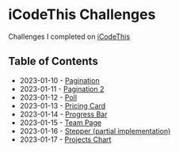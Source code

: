 # iCodeThis Challenges

Challenges I completed on [iCodeThis](https://www.icodethis.com)


## Table of Contents

* 2023-01-10 - [Pagination](2023-01-10.html)
* 2023-01-11 - [Pagination 2](2023-01-11.html)
* 2023-01-12 - [Poll](2023-01-12.html)
* 2023-01-13 - [Pricing Card](2023-01-13.html)
* 2023-01-14 - [Progress Bar](2023-01-14.html)
* 2023-01-15 - [Team Page](2023-01-15.html)
* 2023-01-16 - [Stepper (partial implementation)](2023-01-16.html)
* 2023-01-17 - [Projects Chart](2023-01-17.html)
